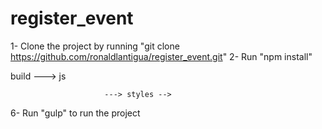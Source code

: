# register_event
1- Clone the project by running "git clone https://github.com/ronaldlantigua/register_event.git"
2- Run "npm install"
<!-- 3- Create a "build" Directory in the root of the project (inside "register_event" directory)
4- Create "js" directory inside "build" directory
5- Create "styles" directory inside "build" directory -->

<!-- * Build Directory structure should be something like this:

register_event --->build ---> js
						 ---> styles -->

6- Run "gulp" to run the project
